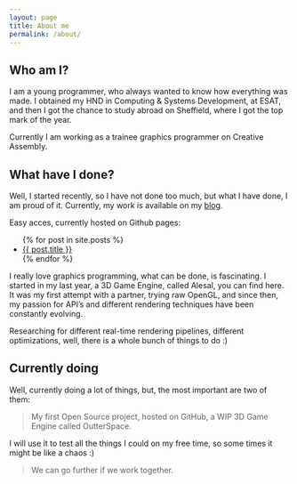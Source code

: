 ```yaml
---
layout: page
title: About me
permalink: /about/
---
```


## Who am I?

 I am a young programmer, who always wanted to know how everything was made. I obtained my HND in Computing & Systems Development, at ESAT, and then I got the chance to study abroad on Sheffield, where I got the top mark of the year.

 Currently I am working as a trainee graphics programmer on Creative Assembly.


## What have I done?

Well, I started recently, so I have not done too much, but what I have done, I am proud of it. Currently, my work is available on my [blog](http://unyankee.github.io/).

Easy acces, currently hosted on Github pages: 
<ul>
  {% for post in site.posts %}
    <li>
      <a href="{{ post.url }}">{{ post.title }}</a>
    </li>
  {% endfor %}
</ul>



I really love graphics programming, what can be done, is fascinating. I started in my last year, a 3D Game Engine, called Alesal, you can find here. It was my first attempt with a partner, trying raw OpenGL, and since then, my passion for API’s and different rendering techniques have been constantly evolving.


Researching for different real-time rendering pipelines, different optimizations, well, there is a whole bunch of things to do :)


## Currently doing

Well, currently doing a lot of things, but, the most important are two of them:

> My first Open Source project, hosted on GitHub, a WIP 3D Game Engine called OutterSpace.

 I will use it to test all the things I could on my free time, so some times it might be like a chaos :)

<!-- > A new game aiming for the PS4, for a subject, that I still can not say anything about :)

On a team, where we can show what we can do, and having the possibility of working on a devKit, so that means extra researching, what sounds awesome!!
-->


<!-- I am really excited for both of them, and can not wait to see how the end up looking!  -->



  >  We can go further if we work together.


